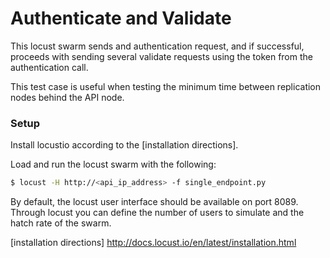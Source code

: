 # Authenticate and Validate

This locust swarm sends and authentication request, and if successful, proceeds
with sending several validate requests using the token from the authentication
call.

This test case is useful when testing the minimum time between replication
nodes behind the API node.

### Setup

Install locustio according to the [installation directions].

Load and run the locust swarm with the following:

```sh
$ locust -H http://<api_ip_address> -f single_endpoint.py
```

By default, the locust user interface should be available on port 8089. Through
locust you can define the number of users to simulate and the hatch rate of the
swarm.

[installation directions] http://docs.locust.io/en/latest/installation.html

